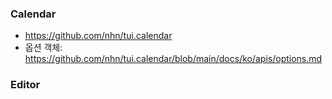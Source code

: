 ### Calendar
- https://github.com/nhn/tui.calendar
- 옵션 객체: https://github.com/nhn/tui.calendar/blob/main/docs/ko/apis/options.md
### Editor
